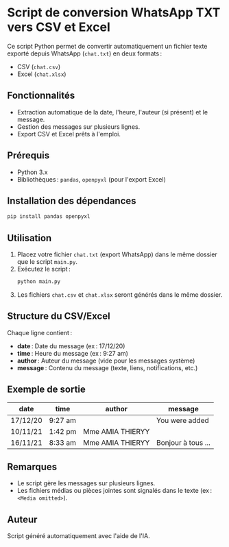 # Script de conversion WhatsApp TXT vers CSV et Excel

Ce script Python permet de convertir automatiquement un fichier texte exporté depuis WhatsApp (`chat.txt`) en deux formats :
- CSV (`chat.csv`)
- Excel (`chat.xlsx`)

## Fonctionnalités
- Extraction automatique de la date, l'heure, l'auteur (si présent) et le message.
- Gestion des messages sur plusieurs lignes.
- Export CSV et Excel prêts à l'emploi.

## Prérequis
- Python 3.x
- Bibliothèques : `pandas`, `openpyxl` (pour l'export Excel)

## Installation des dépendances

```bash
pip install pandas openpyxl
```

## Utilisation
1. Placez votre fichier `chat.txt` (export WhatsApp) dans le même dossier que le script `main.py`.
2. Exécutez le script :
   ```bash
   python main.py
   ```
3. Les fichiers `chat.csv` et `chat.xlsx` seront générés dans le même dossier.

## Structure du CSV/Excel
Chaque ligne contient :
- **date** : Date du message (ex : 17/12/20)
- **time** : Heure du message (ex : 9:27 am)
- **author** : Auteur du message (vide pour les messages système)
- **message** : Contenu du message (texte, liens, notifications, etc.)

## Exemple de sortie
| date      | time    | author                  | message                       |
|-----------|---------|-------------------------|-------------------------------|
| 17/12/20  | 9:27 am |                         | You were added                |
| 10/11/21  | 1:42 pm | Mme AMIA THIERYY        | <Media omitted>               |
| 16/11/21  | 8:33 am | Mme AMIA THIERYY        | Bonjour à tous ...            |

## Remarques
- Le script gère les messages sur plusieurs lignes.
- Les fichiers médias ou pièces jointes sont signalés dans le texte (ex : `<Media omitted>`).

## Auteur
Script généré automatiquement avec l'aide de l'IA.